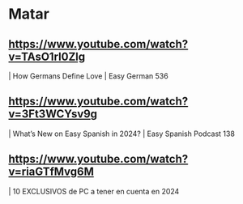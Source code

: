 # Matar

## https://www.youtube.com/watch?v=TAsO1rl0Zlg
| How Germans Define Love | Easy German 536 

## https://www.youtube.com/watch?v=3Ft3WCYsv9g
| What’s New on Easy Spanish in 2024? | Easy Spanish Podcast 138 

## https://www.youtube.com/watch?v=riaGTfMvg6M
| 10 EXCLUSIVOS de PC a tener en cuenta en 2024 
